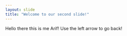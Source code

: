 ```yaml
---
layout: slide
title: "Welcome to our second slide!"
---
```

Hello there this is me Arif!
Use the left arrow to go back!
